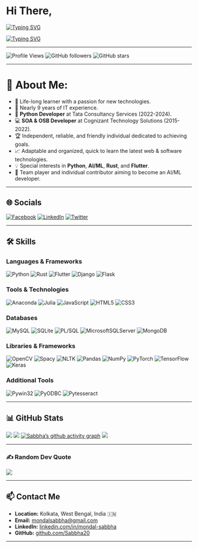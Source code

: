 
# Hi There,

[![Typing SVG](https://readme-typing-svg.demolab.com?font=Delius+Unicase&weight=800&size=35&duration=3000&pause=10&color=D4F6F7&vCenter=true&random=false&width=1080&lines=I+am+Sabbha+Mondal+%F0%9F%91%8B)](https://git.io/typing-svg)

[![Typing SVG](https://readme-typing-svg.demolab.com?font=Delius+Unicase&size=30&duration=3000&pause=10&color=D4F6F7&vCenter=true&random=false&width=1080&height=50&lines=Python+Developer.;Automation+Tool+Developer.;Desktop+App+Developer.;Mobile+App+Developer.;AI%2FML+Ops+Developer)](https://git.io/typing-svg)

---

![Profile Views](https://komarev.com/ghpvc/?username=Sabbha20&style=flat-square)
![GitHub followers](https://img.shields.io/github/followers/Sabbha20?label=Follow&style=social)
![GitHub stars](https://img.shields.io/github/stars/Sabbha20?label=Stars&style=social)

---


# 💫 About Me:

- 🌱 Life-long learner with a passion for new technologies.
- 💼 Nearly 9 years of IT experience.
- 🐍 **Python Developer** at Tata Consultancy Services (2022-2024).
- 💻 **SOA & OSB Developer** at Cognizant Technology Solutions (2015-2022).
- 🏆 Independent, reliable, and friendly individual dedicated to achieving goals.
- 📈 Adaptable and organized, quick to learn the latest web & software technologies.
- 💡 Special interests in **Python**, **AI/ML**, **Rust**, and **Flutter**.
- 🤝 Team player and individual contributor aiming to become an AI/ML developer.

---

## 🌐 Socials

[![Facebook](https://img.shields.io/badge/Facebook-%231877F2.svg?logo=Facebook&logoColor=white)](https://facebook.com/sabbhasachi.mondal)
[![LinkedIn](https://img.shields.io/badge/LinkedIn-%230077B5.svg?logo=linkedin&logoColor=white)](https://linkedin.com/in/mondal-sabbha)
[![Twitter](https://img.shields.io/badge/Twitter-%231DA1F2.svg?logo=Twitter&logoColor=white)](https://twitter.com/mondal_sabbha)

---

## 🛠 Skills

### Languages & Frameworks
![Python](https://img.shields.io/badge/python-3670A0?style=plastic&logo=python&logoColor=ffdd54)
![Rust](https://img.shields.io/badge/rust-%23000000.svg?style=plastic&logo=rust&logoColor=white)
![Flutter](https://img.shields.io/badge/Flutter-%2302569B.svg?style=plastic&logo=Flutter&logoColor=white)
![Django](https://img.shields.io/badge/django-%23092E20.svg?style=plastic&logo=django&logoColor=white)
![Flask](https://img.shields.io/badge/flask-%23000.svg?style=plastic&logo=flask&logoColor=white)

### Tools & Technologies
![Anaconda](https://img.shields.io/badge/Anaconda-%2344A833.svg?style=plastic&logo=anaconda&logoColor=white)
![Julia](https://img.shields.io/badge/-Julia-9558B2?style=plastic&logo=julia&logoColor=white)
![JavaScript](https://img.shields.io/badge/javascript-%23323330.svg?style=plastic&logo=javascript&logoColor=%23F7DF1E)
![HTML5](https://img.shields.io/badge/HTML5-E34F26?style=plastic&logo=html5&logoColor=white)
![CSS3](https://img.shields.io/badge/CSS3-1572B6?style=plastic&logo=css3&logoColor=white)

### Databases
![MySQL](https://img.shields.io/badge/mysql-%2300000f.svg?style=plastic&logo=mysql&logoColor=white)
![SQLite](https://img.shields.io/badge/sqlite-%2307405e.svg?style=plastic&logo=sqlite&logoColor=white)
![PL/SQL](https://img.shields.io/badge/PL--SQL-003B57?style=plastic&logo=oracle&logoColor=white)
![MicrosoftSQLServer](https://img.shields.io/badge/Microsoft%20SQL%20Server-CC2927?style=plastic&logo=microsoft%20sql%20server&logoColor=white)
![MongoDB](https://img.shields.io/badge/MongoDB-%234ea94b.svg?style=plastic&logo=mongodb&logoColor=white)

### Libraries & Frameworks
![OpenCV](https://img.shields.io/badge/OpenCV-5C3EE8?style=plastic&logo=opencv&logoColor=white)
![Spacy](https://img.shields.io/badge/Spacy-09A3D5?style=plastic&logo=spacy&logoColor=white) 
![NLTK](https://img.shields.io/badge/NLTK-0276C9?style=plastic&logo=nltk&logoColor=white) 
![Pandas](https://img.shields.io/badge/pandas-%23150458.svg?style=plastic&logo=pandas&logoColor=white)
![NumPy](https://img.shields.io/badge/numpy-%23013243.svg?style=plastic&logo=numpy&logoColor=white)
![PyTorch](https://img.shields.io/badge/PyTorch-%23EE4C2C.svg?style=plastic&logo=PyTorch&logoColor=white)
![TensorFlow](https://img.shields.io/badge/TensorFlow-%23FF6F00.svg?style=plastic&logo=TensorFlow&logoColor=white)
![Keras](https://img.shields.io/badge/Keras-%23D00000.svg?style=plastic&logo=Keras&logoColor=white)

### Additional Tools
![Pywin32](https://img.shields.io/badge/Pywin32-4A90E2?style=plastic&logo=windows&logoColor=white)
![PyODBC](https://img.shields.io/badge/PyODBC-0277BD?style=plastic&logo=microsoft&logoColor=white)
![Pytesseract](https://img.shields.io/badge/Pytesseract-FFCA28?style=plastic&logo=google&logoColor=white)

---

## 📊 GitHub Stats

![](https://github-readme-stats.vercel.app/api?username=Sabbha20&theme=ayu-mirage&hide_border=false&include_all_commits=true&count_private=true) 
![](https://github-readme-streak-stats.herokuapp.com/?user=Sabbha20&theme=ayu-mirage&hide_border=false) 
[![Sabbha’s github activity graph](https://github-readme-activity-graph.vercel.app/graph?username=Sabbha20&theme=github-compact&days=50)](https://github.com/Sabbha20/github-readme-activity-graph) 
![](https://github-readme-stats.vercel.app/api/top-langs/?username=Sabbha20&theme=ayu-mirage&hide_border=false&include_all_commits=true&count_private=true&layout=compact) 

---

### ✍️ Random Dev Quote

![](https://quotes-github-readme.vercel.app/api?type=horizontal&theme=tokyonight)

---

## 📫 Contact Me

- **Location:** Kolkata, West Bengal, India 🇮🇳
- **Email:** [mondalsabbha@gmail.com](mailto:mondalsabbha@gmail.com)
- **LinkedIn:** [linkedin.com/in/mondal-sabbha](https://www.linkedin.com/in/mondal-sabbha/)
- **GitHub:** [github.com/Sabbha20](https://github.com/Sabbha20)

---
